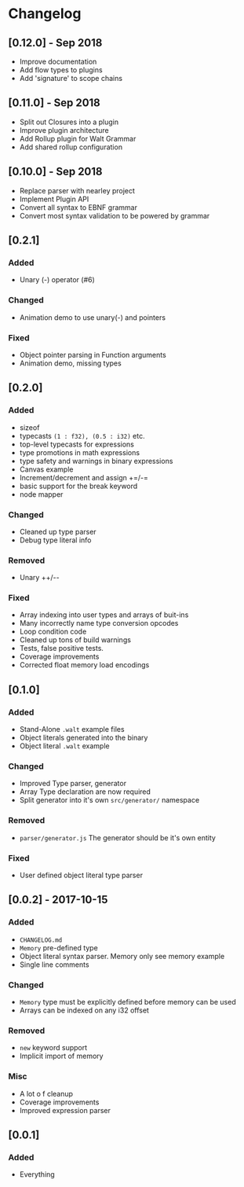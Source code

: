 # Changelog

## [0.12.0] - Sep 2018

- Improve documentation
- Add flow types to plugins
- Add 'signature' to scope chains

## [0.11.0] - Sep 2018

- Split out Closures into a plugin
- Improve plugin architecture
- Add Rollup plugin for Walt Grammar
- Add shared rollup configuration

## [0.10.0] - Sep 2018

- Replace parser with nearley project
- Implement Plugin API
- Convert all syntax to EBNF grammar
- Convert most syntax validation to be powered by grammar

## [0.2.1]

### Added

- Unary (-) operator (#6)

### Changed

- Animation demo to use unary(-) and pointers

### Fixed

- Object pointer parsing in Function arguments
- Animation demo, missing types

## [0.2.0]

### Added

- sizeof
- typecasts `(1 : f32), (0.5 : i32)` etc.
- top-level typecasts for expressions
- type promotions in math expressions
- type safety and warnings in binary expressions
- Canvas example
- Increment/decrement and assign +=/-=
- basic support for the break keyword
- node mapper

### Changed

- Cleaned up type parser
- Debug type literal info

### Removed

- Unary ++/--

### Fixed

- Array indexing into user types and arrays of buit-ins
- Many incorrectly name type conversion opcodes
- Loop condition code
- Cleaned up tons of build warnings
- Tests, false positive tests.
- Coverage improvements
- Corrected float memory load encodings

## [0.1.0]

### Added

- Stand-Alone `.walt` example files
- Object literals generated into the binary
- Object literal `.walt` example

### Changed

- Improved Type parser, generator
- Array Type declaration are now required
- Split generator into it's own `src/generator/` namespace

### Removed

- `parser/generator.js` The generator should be it's own entity

### Fixed

- User defined object literal type parser

## [0.0.2] - 2017-10-15

### Added

* `CHANGELOG.md`
* `Memory` pre-defined type
* Object literal syntax parser. Memory only see memory example
* Single line comments

### Changed

* `Memory` type must be explicitly defined before memory can be used
* Arrays can be indexed on any i32 offset

### Removed

* `new` keyword support
* Implicit import of memory

### Misc

* A lot o f cleanup
* Coverage improvements
* Improved expression parser

## [0.0.1]

### Added

* Everything


